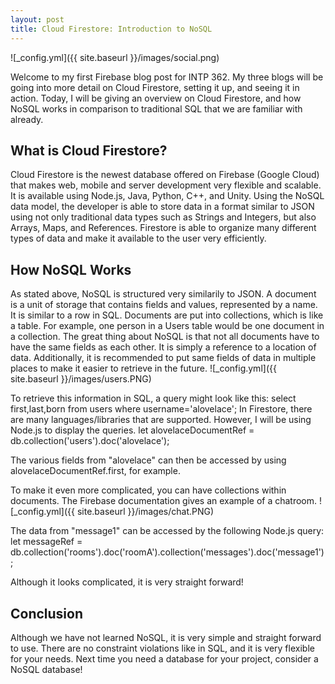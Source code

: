 ```yaml
---
layout: post
title: Cloud Firestore: Introduction to NoSQL
---
```


![_config.yml]({{ site.baseurl }}/images/social.png)

Welcome to my first Firebase blog post for INTP 362. My three blogs will be going into more detail on Cloud Firestore, setting it up, and seeing it in action. Today, I will be giving an overview on Cloud Firestore, and how NoSQL works in comparison to traditional SQL that we are familiar with already.


## What is Cloud Firestore?
Cloud Firestore is the newest database offered on Firebase (Google Cloud) that makes web, mobile and server development very flexible and scalable. It is available using Node.js, Java, Python, C++, and Unity. Using the NoSQL data model, the developer is able to store data in a format similar to JSON using not only traditional data types such as Strings and Integers, but also Arrays, Maps, and References. Firestore is able to organize many different types of data and make it available to the user very efficiently. 

## How NoSQL Works
As stated above, NoSQL is structured very similarily to JSON. A document is a unit of storage that contains fields and values, represented by a name. It is similar to a row in SQL. Documents are put into collections, which is like a table. For example, one person in a Users table would be one document in a collection. The great thing about NoSQL is that not all documents have to have the same fields as each other. It is simply a reference to a location of data. Additionally, it is recommended to put same fields of data in multiple places to make it easier to retrieve in the future. 
![_config.yml]({{ site.baseurl }}/images/users.PNG)

To retrieve this information in SQL, a query might look like this:
  select first,last,born from users where username='alovelace';
In Firestore, there are many languages/libraries that are supported. However, I will be using Node.js to display the queries.
  let alovelaceDocumentRef = db.collection('users').doc('alovelace');

The various fields from "alovelace" can then be accessed by using alovelaceDocumentRef.first, for example.

To make it even more complicated, you can have collections within documents. The Firebase documentation gives an example of a chatroom.
![_config.yml]({{ site.baseurl }}/images/chat.PNG)

The data from "message1" can be accessed by the following Node.js query:
  let messageRef = db.collection('rooms').doc('roomA').collection('messages').doc('message1');

Although it looks complicated, it is very straight forward!

## Conclusion
Although we have not learned NoSQL, it is very simple and straight forward to use. There are no constraint violations like in SQL, and it is very flexible for your needs. Next time you need a database for your project, consider a NoSQL database!


